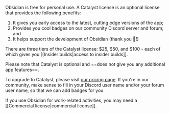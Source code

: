 Obsidian is free for personal use. A Catalyst license is an optional license that provides the following benefits:

1. It gives you early access to the latest, cutting edge versions of the app;
2. Provides you cool badges on our community Discord server and forum; and
3. It helps support the development of Obsidian (thank you 💜!)

There are three tiers of the Catalyst license: $25, $50, and $100 - each of which gives you [[Insider builds|access to insider builds]].

Please note that Catalyst is optional and ==does not give you any additional app features==.

To upgrade to Catalyst, please visit [our pricing page](https://obsidian.md/pricing). If you're in our community, make sense to fill in your Discord user name and/or your forum user name, so that we can add badges for you.

If you use Obsidian for work-related activities, you may need a [[Commercial license|commercial license]].